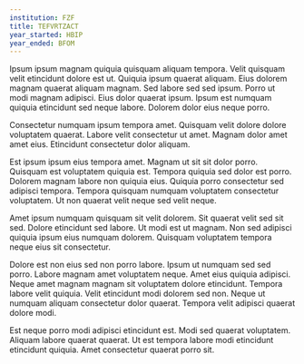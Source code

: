 ```yaml
---
institution: FZF
title: TEFVRTZACT
year_started: HBIP
year_ended: BFOM
---
```


Ipsum ipsum magnam quiquia quisquam aliquam tempora. Velit quisquam velit etincidunt dolore est ut. Quiquia ipsum quaerat aliquam. Eius dolorem magnam quaerat aliquam magnam. Sed labore sed sed ipsum. Porro ut modi magnam adipisci. Eius dolor quaerat ipsum. Ipsum est numquam quiquia etincidunt sed neque labore. Dolorem dolor eius neque porro.

Consectetur numquam ipsum tempora amet. Quisquam velit dolore dolore voluptatem quaerat. Labore velit consectetur ut amet. Magnam dolor amet amet eius. Etincidunt consectetur dolor aliquam.

Est ipsum ipsum eius tempora amet. Magnam ut sit sit dolor porro. Quisquam est voluptatem quiquia est. Tempora quiquia sed dolor est porro. Dolorem magnam labore non quiquia eius. Quiquia porro consectetur sed adipisci tempora. Tempora quisquam numquam voluptatem consectetur voluptatem. Ut non quaerat velit neque sed velit neque.

Amet ipsum numquam quisquam sit velit dolorem. Sit quaerat velit sed sit sed. Dolore etincidunt sed labore. Ut modi est ut magnam. Non sed adipisci quiquia ipsum eius numquam dolorem. Quisquam voluptatem tempora neque eius sit consectetur.

Dolore est non eius sed non porro labore. Ipsum ut numquam sed sed porro. Labore magnam amet voluptatem neque. Amet eius quiquia adipisci. Neque amet magnam magnam sit voluptatem dolore etincidunt. Tempora labore velit quiquia. Velit etincidunt modi dolorem sed non. Neque ut numquam aliquam consectetur dolor quaerat. Tempora velit adipisci quaerat dolore modi.

Est neque porro modi adipisci etincidunt est. Modi sed quaerat voluptatem. Aliquam labore quaerat quaerat. Ut est tempora labore modi etincidunt etincidunt quiquia. Amet consectetur quaerat porro sit.
    